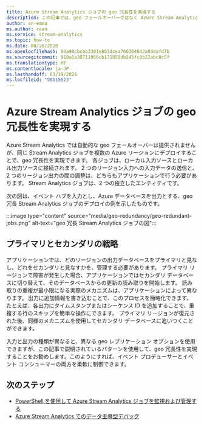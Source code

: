 ```yaml
---
title: Azure Stream Analytics ジョブの geo 冗長性を実現する
description: この記事では、geo フェールオーバーではなく Azure Stream Analytics ジョブの geo 冗長性を実現する方法について説明します。
author: an-emma
ms.author: raan
ms.service: stream-analytics
ms.topic: how-to
ms.date: 08/26/2020
ms.openlocfilehash: 86a90cbcbb3381e853dcea766364642a89dafd7b
ms.sourcegitcommit: 910a1a38711966cb171050db245fc3b22abc8c5f
ms.translationtype: HT
ms.contentlocale: ja-JP
ms.lasthandoff: 03/19/2021
ms.locfileid: "98015523"
---
```

# <a name="achieve-geo-redundancy-for-azure-stream-analytics-jobs"></a>Azure Stream Analytics ジョブの geo 冗長性を実現する

Azure Stream Analytics では自動的な geo フェールオーバーは提供されませんが、同じ Stream Analytics ジョブを複数の Azure リージョンにデプロイすることで、geo 冗長性を実現できます。 各ジョブは、ローカル入力ソースとローカル出力ソースに接続されます。 2 つのリージョン入力への入力データの送信と、2 つのリージョン出力の間の調整は、どちらもアプリケーションで行う必要があります。 Stream Analytics ジョブは、2 つの独立したエンティティです。

次の図は、イベント ハブを入力とし、Azure データベースを出力とする、geo 冗長 Stream Analytics ジョブのデプロイの例を示したものです。

:::image type="content" source="media/geo-redundancy/geo-redundant-jobs.png" alt-text="geo 冗長 Stream Analytics ジョブの図":::

## <a name="primarysecondary-strategy"></a>プライマリとセカンダリの戦略

アプリケーションでは、どのリージョンの出力データベースをプライマリと見なし、どれをセカンダリと見なすかを、管理する必要があります。 プライマリ リージョンで障害が発生した場合、アプリケーションではセカンダリ データベースに切り替えて、そのデータベースからの更新の読み取りを開始します。 読み取りの重複が最小限になる実際のメカニズムは、アプリケーションによって異なります。 出力に追加情報を書き込むことで、このプロセスを簡略化できます。 たとえば、各出力にタイムスタンプまたはシーケンス ID を追加することで、重複する行のスキップを簡単な操作にできます。 プライマリ リージョンが復元された後、同様のメカニズムを使用してセカンダリ データベースに追いつくことができます。

入力と出力の種類が異なると、異なる geo レプリケーション オプションを使用できますが、この記事で説明されているパターンを使用して、geo 冗長性を実現することをお勧めします。このようにすれば、イベント プロデューサーとイベント コンシューマーの両方を柔軟に制御できます。

## <a name="next-steps"></a>次のステップ

* [PowerShell を使用して Azure Stream Analytics ジョブを監視および管理する](stream-analytics-monitor-and-manage-jobs-use-powershell.md)
* [Azure Stream Analytics でのデータ主導型デバッグ](stream-analytics-job-diagram-with-metrics.md)
